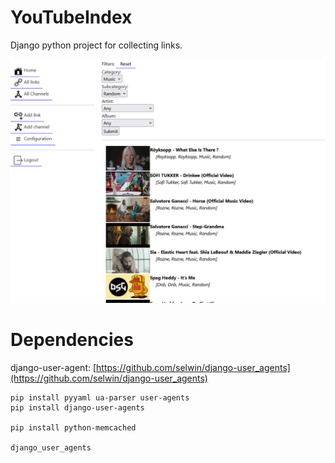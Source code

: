 # YouTubeIndex

Django python project for collecting links.

![](https://raw.githubusercontent.com/rumca-js/Django-YouTube-App/main/screenshots/link_preview.PNG)

# Dependencies

django-user-agent: [https://github.com/selwin/django-user_agents](https://github.com/selwin/django-user_agents)

```
pip install pyyaml ua-parser user-agents
pip install django-user-agents

pip install python-memcached

django_user_agents
```
